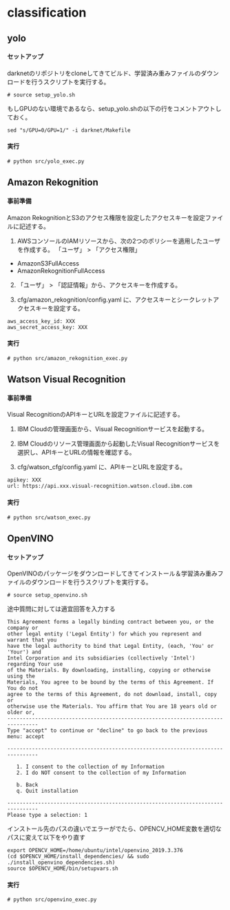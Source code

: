 classification
====

## yolo

#### セットアップ
darknetのリポジトリをcloneしてきてビルド、学習済み重みファイルのダウンロードを行うスクリプトを実行する。
```
# source setup_yolo.sh
```
もしGPUのない環境であるなら、setup_yolo.shの以下の行をコメントアウトしておく。
```
sed "s/GPU=0/GPU=1/" -i darknet/Makefile
```

#### 実行
```
# python src/yolo_exec.py
```

## Amazon Rekognition

#### 事前準備
Amazon RekognitionとS3のアクセス権限を設定したアクセスキーを設定ファイルに記述する。

1. AWSコンソールのIAMリソースから、次の2つのポリシーを適用したユーザを作成する。
   「ユーザ」 > 「アクセス権限」
* AmazonS3FullAccess
* AmazonRekognitionFullAccess

2. 「ユーザ」 > 「認証情報」から、アクセスキーを作成する。

3. cfg/amazon_rekognition/config.yaml に、アクセスキーとシークレットアクセスキーを設定する。
```
aws_access_key_id: XXX
aws_secret_access_key: XXX
```

#### 実行
```
# python src/amazon_rekognition_exec.py
```

## Watson Visual Recognition

#### 事前準備
Visual RecognitionのAPIキーとURLを設定ファイルに記述する。

1. IBM Cloudの管理画面から、Visual Recognitionサービスを起動する。

2. IBM Cloudのリソース管理画面から起動したVisual Recognitionサービスを選択し、APIキーとURLの情報を確認する。

3. cfg/watson_cfg/config.yaml に、APIキーとURLを設定する。
```
apikey: XXX
url: https://api.xxx.visual-recognition.watson.cloud.ibm.com
```

#### 実行
```
# python src/watson_exec.py
```

## OpenVINO

#### セットアップ
OpenVINOのパッケージをダウンロードしてきてインストール＆学習済み重みファイルのダウンロードを行うスクリプトを実行する。
```
# source setup_openvino.sh
```
途中質問に対しては適宜回答を入力する
```
This Agreement forms a legally binding contract between you, or the company or
other legal entity ('Legal Entity') for which you represent and warrant that you
have the legal authority to bind that Legal Entity, (each, 'You' or 'Your') and
Intel Corporation and its subsidiaries (collectively 'Intel') regarding Your use
of the Materials. By downloading, installing, copying or otherwise using the
Materials, You agree to be bound by the terms of this Agreement. If You do not
agree to the terms of this Agreement, do not download, install, copy or
otherwise use the Materials. You affirm that You are 18 years old or older or,
--------------------------------------------------------------------------------
Type "accept" to continue or "decline" to go back to the previous menu: accept
```
```
--------------------------------------------------------------------------------

   1. I consent to the collection of my Information
   2. I do NOT consent to the collection of my Information

   b. Back
   q. Quit installation

--------------------------------------------------------------------------------
Please type a selection: 1
```
インストール先のパスの違いでエラーがでたら、OPENCV_HOME変数を適切なパスに変えて以下をやり直す
```
export OPENCV_HOME=/home/ubuntu/intel/openvino_2019.3.376
(cd $OPENCV_HOME/install_dependencies/ && sudo ./install_openvino_dependencies.sh)
source $OPENCV_HOME/bin/setupvars.sh
```

#### 実行
```
# python src/openvino_exec.py
```
